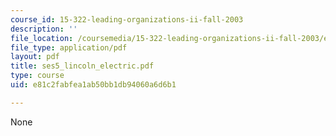 ```yaml
---
course_id: 15-322-leading-organizations-ii-fall-2003
description: ''
file_location: /coursemedia/15-322-leading-organizations-ii-fall-2003/e81c2fabfea1ab50bb1db94060a6d6b1_ses5_lincoln_electric.pdf
file_type: application/pdf
layout: pdf
title: ses5_lincoln_electric.pdf
type: course
uid: e81c2fabfea1ab50bb1db94060a6d6b1

---
```

None
